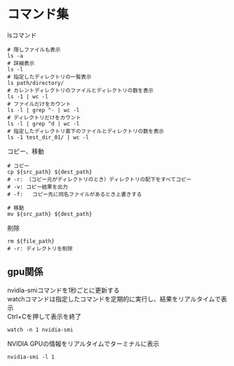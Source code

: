 # コマンド集  
lsコマンド
```shell
# 隠しファイルも表示
ls -a
# 詳細表示
ls -l
# 指定したディレクトリの一覧表示
ls path/directory/
# カレントディレクトリのファイルとディレクトリの数を表示
ls -1 | wc -l
# ファイルだけをカウント
ls -l | grep ^- | wc -l
# ディレクトリだけをカウント
ls -l | grep ^d | wc -l
# 指定したディレクトリ直下のファイルとディレクトリの数を表示
ls -1 test_dir_01/ | wc -l
```
コピー、移動
```shell
# コピー
cp ${src_path} ${dest_path}
# -r: （コピー元がディレクトリのとき）ディレクトリの配下をすべてコピー
# -v: コピー結果を出力
# -f: 	コピー先に同名ファイルがあるとき上書きする

# 移動
mv ${src_path} ${dest_path}
```
削除
```
rm ${file_path}
# -r: ディレクトリを削除
```

## gpu関係
nvidia-smiコマンドを1秒ごとに更新する  
watchコマンドは指定したコマンドを定期的に実行し、結果をリアルタイムで表示  
Ctrl+Cを押して表示を終了  
```shell
watch -n 1 nvidia-smi
```
NVIDIA GPUの情報をリアルタイムでターミナルに表示
```shell
nvidia-smi -l 1
```
